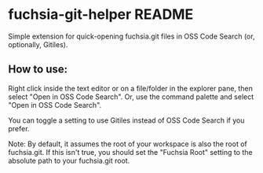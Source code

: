 # fuchsia-git-helper README

Simple extension for quick-opening fuchsia.git files in OSS Code Search (or, optionally, Gitiles).

## How to use:

Right click inside the text editor or on a file/folder in the explorer pane,
then select "Open in OSS Code Search".
Or, use the command palette and select "Open in OSS Code Search".

You can toggle a setting to use Gitiles instead of OSS Code Search if you prefer.

Note: By default, it assumes the root of your workspace is also the root of fuchsia.git. If
this isn't true, you should set the "Fuchsia Root" setting to the absolute path to your fuchsia.git
root.
